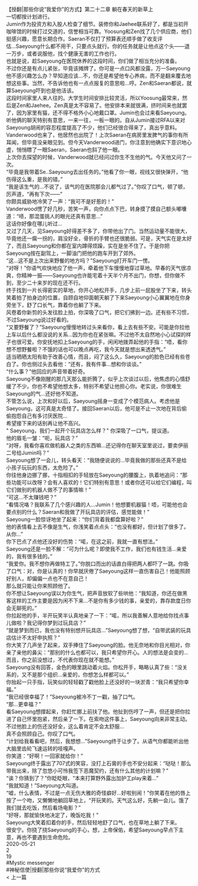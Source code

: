 <br/>
【授翻|那些你说“我爱你”的方式】第二十二章 躺在春天的新草上<br/>
一切都按计划进行。<br/>
Jumin作为投资方和入股人检查了细节。装修你和Jaehee联系好了，都是当初开咖啡馆的时候打过交道的，信誉相当可靠。Yoosung和Zen找了几个供应商，他们挺感兴趣，愿意长期合作。Saeran不仅打了预算表还顺手做了收支评估...Saeyoung什么都不用干，只要点头就行。你的任务就是让他点这个头——退一万步，或者说服他，找个健康无害的工作也行。<br/>
也就是说，趁Saeyoung在医院休养的这段时间，你们做了相当充分的准备。<br/>
不过你还是有点儿紧张，毕竟该摊牌了。你可是一点口风都没露，万一Saeyoung他不感兴趣怎么办？早知道应该...不，你还是希望他专心养病，而不是翻来覆去地想这些事。当然，不告诉他也有一点点报复的意思啦...哼。Zen和Saeran都说，就算Saeyoung吓到也是他活该。<br/>
这段时间家里人来人往的。大学生时间安排比较灵活，所以Yoosung最常来，然后是Zen和Jaehee。Zen真是太不容易了。他安排本来就很满，挤时间来也就罢了，因为家里有猫，还不得不格外小心地戴口罩。Jumin也会过来看Saeyoung。听他俩的聊天特别有意思，一来一往，一板一眼的。自从Jumin接过RFA以来对Saeyoung胡闹的容忍程度提高了不少，他们已经很合得来了，真出乎意料。<br/>
Vanderwood也来了，他居然也出院了！上次Saeran在病房里发脾气的事你有所耳闻，但毕竟没亲眼见到。但今天Vanderwood进门，你注意到他确实下意识地心虚，悄悄瞟了一眼Saeran，Saeran也斜了他一眼。<br/>
上次你去探望的时候，Vanderwood就已经问过你生不生他的气。今天他又问了一次。<br/>
“毕竟是我带着Se..Saeyoung去出任务的。”他看了你一眼，视线又很快弹开，“他伤得这么重，是我的错。”<br/>
“我是该生气的...不说了，该气的在医院那会儿都气过了。”你叹了口气，顿了顿，厉声道，“再有下次——”<br/>
你颇具威胁地冷笑了一声：“我可不是好惹的！”<br/>
Vanderwood愣了好几秒，苦笑一声，向你点点下巴，转身摸了摸自己额头嘟囔道：“啧，那混蛋挑人的眼光还真有意思...”<br/>
这话你好像在哪儿听过...<br/>
又过了几天，见Saeyoung好得差不多了，你带他出了门。当然运动量不能很大，毕竟他还一瘸一拐的，肩没好全，骨折的手臂也还很脆弱。可是，天气实在是太好了，而且Saeyoung和你都在室内蹲得烦躁，实在是坐不住了。于是你把Saeyoung按在副驾上，一脚油门把他的跑车开到了郊外。<br/>
“这...这不是上次出来野餐的地方吗？”Saeyoung打开车门一愣。<br/>
“对呀！”你语气欢快地应了他一声，牵着他下车慢慢地穿过草地。早春的天气很凉爽，你精神一振——Saeyoung也许能宅着十天半个月不出门，你想，但你做不到，至少二十来岁的现在还不行。<br/>
终于找到一片长得密实的草地，你开心地松开手，几步上前一屁股坐了下来，转头笑着拍了拍身边的位置，自顾自地仰面朝天躺了下来Saeyoung小心翼翼地在你身旁坐下，舒了口长气，靠着你也躺了下来。<br/>
风卷着你新剪的头发往脸上拍，你深吸了口气，把它们拂到一边。还有些不习惯，不过Saeyoung说过好看的。<br/>
“又要野餐了？”Saeyoung慢慢地转过头来看你，看上去有些不安。可能是你拉他上车以后什么都没说的关系...因为你也在紧张嘛。不过他不太自然地小心试探的样子也很可爱。你安抚地扣上Saeyoung的手，闲闲地拨弄起他的手指：“唔，看你想不想野餐啦？不饿的话也可以晚点再吃，我今天就是想出来透透气。”<br/>
适当晒晒太阳有助于改善心情，而且，闷了这么久，Saeyoung的脸色已经有些苍白了。你也侧过头去看他：“还有，我有件事...想和你谈谈。”<br/>
“什么事？”他回应的声音带着好奇。<br/>
Saeyoung不像刚醒的那几天那么能折腾了，似乎上次谈过以后，他焦虑的心情舒缓了不少。你也不希望他想太多，特别不希望让他担心你。老实说，你很难生Saeyoung的气...还好他不知道。<br/>
不管怎么说，上次和好以后，Saeyoung摇身一变成了个模范病人。考虑他是Saeyoung，这可真是太奇怪了。接回Saeran以后，他可是不止一次地在背后偷偷抱怨自己有多讨厌医院...<br/>
希望接下来的话别再让他不高兴。<br/>
" Saeyoung，我们一起开个玩具店怎么样？" 你深吸了一口气，提议道。<br/>
他的眉毛一皱：“呃，玩具店？”<br/>
“对呀，我看你喜欢做机器人之类的东西嘛...还记得你在聊天室里说过，要卖伊丽二号给Jumin吗？”<br/>
Saeyoung想了一会儿，转头看天：“我随便说说的...毕竟我做的那些还真不是给小孩子玩玩的东西，太危险了。”<br/>
你往他身边挪了挪，十指相扣的手轻放在Saeyoung的腰腹上，执着地追问：“那些功能可以改呀？会有人喜欢的！它们特别有意思！或者你还可以给它们编程，叫它们做别的机器人做不了的事情嘛！”<br/>
“可这...不太赚钱吧？”<br/>
“看情况咯？我联系了几个感兴趣的人...Jumin！他想要机器猫！唔，可能他也会要点别的什么？Saeran和我做了开玩具店的评估，感觉能做！”<br/>
Saeyoung一脸惊讶地坐了起来：“你们背着我都盘算好啦？”<br/>
他的表情看上去不像是生气，你浅笑着点点头：“也没有都好，但计划了很多了。从你...”<br/>
你下巴点了点他还没好的伤势：“喏，在这之前，我就一直有想法。”<br/>
Saeyoung还是一脸不解：“可为什么呢？即使我不工作，我们也有钱生活...亲爱的，我有很多钱的。”<br/>
“我爱你。我不想你再做特工了。”你脱口而出的话直白得把两人都吓了一跳。你吸了口气：对，你是认真的！你早就厌倦了Saeyoung这样一直伤害自己！他能照顾好别人，却偏偏一点也不在意自己！<br/>
那么就只能让你来照顾他了。<br/>
你不想让Saeyoung误以为你生气，把声音放软了些哄他：“我知道，你还在做黑客这样的工作主要是因为闲不下来...不是你有多少钱的事，亲爱的，靠存款度日你会无聊死的。”<br/>
你拉起他的手，半开玩笑半认真地亲了一下：“喏，所以我善解人意地给你找点事儿做啦？我记得你梦到过玩具店？”<br/>
“就是梦到而已，我也没有特别想开玩具店...”Saeyoung想了想，“自带武装的玩具店估计不太好申执照？”<br/>
你大笑了几声坐了起来，双手捧住了Saeyoung的脸。他无奈地和你目光相对，你亲了亲他的鼻尖：“那别的什么也都可以，我只希望你开心。人的想法是会变的...而且，你之前没想过，不代表你现在就不能想。”<br/>
Saeyoung没有回答，金色的眼里跳动着火焰。你松开手，略略认真了些：“没关系的，又不是那个组织...亲爱的，你想怎么样都可以。”<br/>
你抬起一只手指，玩笑似的轻轻戳了戳他脸上还没好的一块淤青：“我只希望你幸福。”<br/>
“我已经很幸福了！”Saeyoung被冷不丁一戳，抽了口气。<br/>
“那...更幸福？”<br/>
看Saeyoung想撑起来，你赶忙挪上前扶了他。他扯到伤哼了一声，但还是把你拉进了自己怀里抱紧，然后亲了一下。在索吻这件事上，Saeyoung向来非常主动。不过他脸上的伤还没好全，这么着肯定不会太舒服...<br/>
真不会照顾自己。你叹了口气。<br/>
“计划给我看看吧，然后，我想想...”Saeyoung终于让步了。从语气你都能听出他大脑里齿轮飞速运转的吱嘎声。<br/>
你笑道：“好啊！一回家就给你！”<br/>
Saeyoung终于露出了707式的笑容，没打上石膏的手也不安分起来：“哒哒！那么带我出来，除了忽悠小可怜我签下恶魔契约，还有什么其他的计划嘛？”<br/>
“诶？你猜到了？”你眨眨眼，“本来打算野外露出加护工play来着...”<br/>
“我就知道！”Saeyoung大叫道。<br/>
“嘘，什么表情，不过是一点无伤大雅的奇怪癖好...好啦别闹！”你笑着在他的唇上按了一个吻，又懒懒地躺回草地上，“开玩笑的。天气这么好，先躺一会儿。饿了我们就去吃饭，然后看场电影？”<br/>
“好呀，那就愉快地决定了，晚饭吃我！”<br/>
Saeyoung大笑着扣着你的手，然后轻轻地舒了口气，也在草地上躺了下来。<br/>
很安宁。你挠了挠Saeyoung的手心，想，上帝保佑，希望Saeyoung早点下主意，再也不要遇到生命危险。<br/>
2020-05-21<br/>
2<br/>
19<br/>
#Mystic messenger<br/>
#神秘信使|授翻|那些你说“我爱你”的方式<br/>
< 上一篇<br/>
